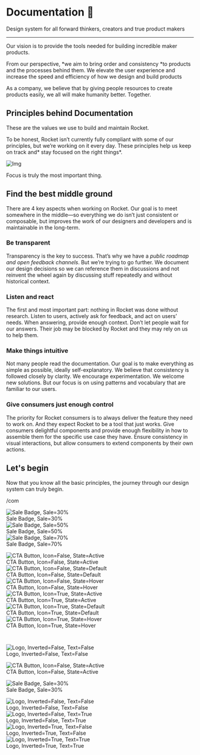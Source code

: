 
# Documentation 🚀

Design system for all forward thinkers, creators and true product makers

---

Our vision is to provide the tools needed for building incredible maker products.

From our perspective, *we aim to bring order and consistency *to products and the processes behind them. We elevate the user experience and increase the speed and efficiency of how we design and build products

As a company, we believe that by giving people resources to create products easily, we all will make humanity better. Together.

## Principles behind Documentation

These are the values we use to build and maintain Rocket.

To be honest, Rocket isn’t currently fully compliant with some of our principles, but we’re working on it every day. These principles help us keep on track and* stay focused on the right things*.

![Img](https://studio-assets.supernova.io/design-systems/14533/9289758a-6300-472a-bbc6-a57098081abf.jpeg)

Focus is truly the most important thing.

## Find the best middle ground

There are 4 key aspects when working on Rocket. Our goal is to meet somewhere in the middle—so everything we do isn’t just consistent or composable, but improves the work of our designers and developers and is maintainable in the long-term.

### Be transparent

Transparency is the key to success. That’s why we have a *public roadmap and open feedback channels*. But we’re trying to go further. We document our design decisions so we can reference them in discussions and not reinvent the wheel again by discussing stuff repeatedly and without historical context.

### Listen and react

The first and most important part: nothing in Rocket was done without research. Listen to users, actively ask for feedback, and act on users’ needs. When answering, provide enough context. Don’t let people wait for our answers. Their job may be blocked by Rocket and they may rely on us to help them.

### Make things intuitive

Not many people read the documentation. Our goal is to make everything as simple as possible, ideally self-explanatory. We believe that consistency is followed closely by clarity. We encourage experimentation. We welcome new solutions. But our focus is on using patterns and vocabulary that are familiar to our users.

### Give consumers just enough control

The priority for Rocket consumers is to always deliver the feature they need to work on. And they expect Rocket to be a tool that just works. Give consumers delightful components and provide enough flexibility in how to assemble them for the specific use case they have. Ensure consistency in visual interactions, but allow consumers to extend components by their own actions.

## Let's begin

Now that you know all the basic principles, the journey through our design system can truly begin.

/com

  
![Sale Badge, Sale=30%](https://studio-assets.supernova.io/design-systems/14533/321dca68-28aa-4331-8002-8d45343e6588.png)  
Sale Badge, Sale=30%  
![Sale Badge, Sale=50%](https://studio-assets.supernova.io/design-systems/14533/9215a3f3-40b9-4d17-8fbd-7727a491cfbe.png)  
Sale Badge, Sale=50%  
![Sale Badge, Sale=70%](https://studio-assets.supernova.io/design-systems/14533/e418d804-1db6-4b5e-a689-115a49828089.png)  
Sale Badge, Sale=70%  


  
![CTA Button, Icon=False, State=Active](https://studio-assets.supernova.io/design-systems/14533/db6e48de-7c3e-49fc-8e06-b4482878a174.png)  
CTA Button, Icon=False, State=Active  
![CTA Button, Icon=False, State=Default](https://studio-assets.supernova.io/design-systems/14533/604448ea-e042-4a8b-9f45-324aa853362e.png)  
CTA Button, Icon=False, State=Default  
![CTA Button, Icon=False, State=Hover](https://studio-assets.supernova.io/design-systems/14533/47df8758-22eb-41b9-b7b6-70c701ab696d.png)  
CTA Button, Icon=False, State=Hover  
![CTA Button, Icon=True, State=Active](https://studio-assets.supernova.io/design-systems/14533/99fea96a-8613-4c7d-a45d-e820f9e5da27.png)  
CTA Button, Icon=True, State=Active  
![CTA Button, Icon=True, State=Default](https://studio-assets.supernova.io/design-systems/14533/44dde9af-9153-445a-9b01-7ddc47b0d880.png)  
CTA Button, Icon=True, State=Default  
![CTA Button, Icon=True, State=Hover](https://studio-assets.supernova.io/design-systems/14533/4208f14f-0e52-44b7-a199-9e7249523073.png)  
CTA Button, Icon=True, State=Hover  


```javascript  
  
```

  
![Logo, Inverted=False, Text=False](https://studio-assets.supernova.io/design-systems/14533/49437a12-ff24-43e4-b849-15add01cd2a5.png)  
Logo, Inverted=False, Text=False  


  
  


  
![CTA Button, Icon=False, State=Active](https://studio-assets.supernova.io/design-systems/14533/db6e48de-7c3e-49fc-8e06-b4482878a174.png)  
CTA Button, Icon=False, State=Active  


  
![Sale Badge, Sale=30%](https://studio-assets.supernova.io/design-systems/14533/321dca68-28aa-4331-8002-8d45343e6588.png)  
Sale Badge, Sale=30%  


  
![Logo, Inverted=False, Text=False](https://studio-assets.supernova.io/design-systems/14533/49437a12-ff24-43e4-b849-15add01cd2a5.png)  
Logo, Inverted=False, Text=False  
![Logo, Inverted=False, Text=True](https://studio-assets.supernova.io/design-systems/14533/ee96a790-b02a-4a81-8e2d-1b4e525c1d4d.png)  
Logo, Inverted=False, Text=True  
![Logo, Inverted=True, Text=False](https://studio-assets.supernova.io/design-systems/14533/6122ba02-0e05-41f1-92c3-5a4750bc8b2c.png)  
Logo, Inverted=True, Text=False  
![Logo, Inverted=True, Text=True](https://studio-assets.supernova.io/design-systems/14533/364bdf06-b7a9-403d-9507-acf3ce43e86c.png)  
Logo, Inverted=True, Text=True  

